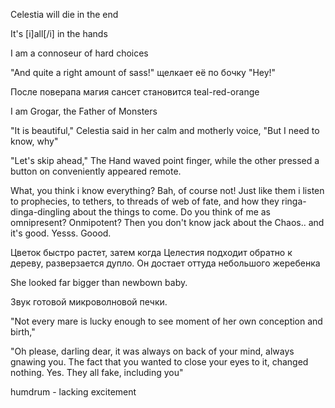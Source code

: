 
Celestia will die in the end


It's [i]all[/i] in the hands

I am a connoseur of hard choices

"And quite a right amount of sass!" щелкает её по бочку
"Hey!"



После поверапа магия сансет становится teal-red-orange

I am Grogar, the Father of Monsters


"It is beautiful," Celestia said in her calm and motherly voice, "But I need to know, why"

"Let's skip ahead," The Hand waved point finger, while the other pressed a button on conveniently appeared remote.


What, you think i know everything? Bah, of course not! Just like them i listen to prophecies, to tethers, to threads of web of fate, and how they ringa-dinga-dingling about the things to come. Do you think of me as omnipresent? Onmipotent? Then you don't know jack about the Chaos.. and it's good. Yesss. Goood.

Цветок быстро растет, затем когда Целестия подходит обратно к дереву, разверзается дупло. Он достает оттуда небольшого жеребенка

She looked far bigger than newbown baby.

Звук готовой микроволновой печки.

"Not every mare is lucky enough to see moment of her own conception and birth,"


"Oh please, darling dear, it was always on back of your mind, always gnawing you. The fact that you wanted to close your eyes to it, changed nothing. Yes. They all fake, including you"

humdrum - lacking excitement